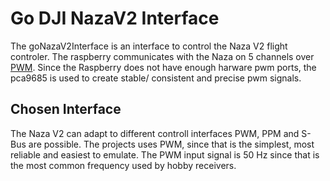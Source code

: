 # Go DJI NazaV2 Interface

The goNazaV2Interface is an interface to control the Naza V2 flight controler. The raspberry communicates with the Naza on 5 channels over [PWM](https://en.wikipedia.org/wiki/Pulse-width_modulation). Since the Raspberry does not have enough harware pwm ports, the pca9685 is used to create stable/ consistent and precise pwm signals. 

## Chosen Interface

The Naza V2 can adapt to different controll interfaces PWM, PPM and S-Bus are possible. The projects uses PWM, since that is the simplest, most reliable and easiest to emulate. The PWM input signal is 50 Hz since that is the most common frequency used by hobby receivers.
